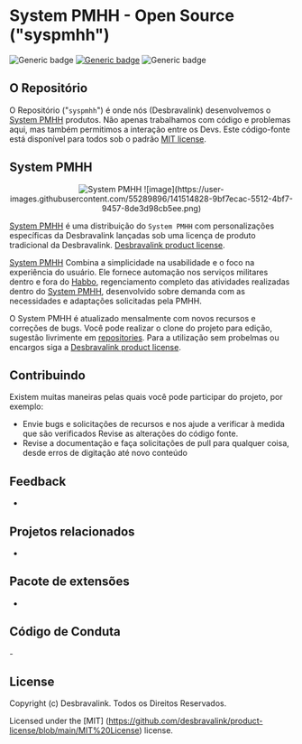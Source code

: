 # System PMHH - Open Source ("syspmhh")

![Generic badge](https://img.shields.io/badge/STATUS-DESENVOLVIMENTO-<COLOR>.svg)
[![Generic badge](https://img.shields.io/badge/LICENSE-MIT-<COLOR>.svg)](https://github.com/kleysongomes/syspmhh/blob/master/LICENSE.txt)
![Generic badge](https://img.shields.io/badge/DEV-KLEYSONGOMES-<COLOR>.svg)
## O Repositório

O Repositório ("`syspmhh`") é onde nós (Desbravalink) desenvolvemos o [System PMHH](http://pmhh.desbravalink.com/) produtos. Não apenas trabalhamos com código e problemas aqui, mas também permitimos a interação entre os Devs. Este código-fonte está disponível para todos sob o padrão [MIT license](https://github.com/desbravalink/product-license/blob/main/MIT%20License).

## System PMHH

<p align="center">
  <img alt="System PMHH" src="https://i.imgur.com/RFmyWwV.png">
  ![image](https://user-images.githubusercontent.com/55289896/141514828-9bf7ecac-5512-4bf7-9457-8de3d98cb5ee.png)
</p>

[System PMHH](http://pmhh.desbravalink.com/) é uma distribuição do `System PMHH` com personalizações específicas da Desbravalink lançadas sob uma licença de produto tradicional da Desbravalink.
 [Desbravalink product license](https://github.com/kleysongomes/syspmhh/blob/master/LICENSE.txt).

[System PMHH](http://pmhh.desbravalink.com/) Combina a simplicidade na usabilidade e o foco na experiência do usuário. Ele fornece automação nos serviços militares dentro e fora do [Habbo](https://www.habbo.com.br/), regenciamento completo das atividades realizadas dentro do [System PMHH](http://pmhh.desbravalink.com/), desenvolvido sobre demanda com as necessidades e adaptações solicitadas pela PMHH.

O System PMHH é atualizado mensalmente com novos recursos e correções de bugs. Você pode realizar o clone do projeto para edição, sugestão livrimente em [repositories](https://github.com/kleysongomes/syspmhh). Para a utilização sem probelmas ou encargos siga a [Desbravalink product license](https://github.com/desbravalink/product-license/blob/main/MIT%20License).



## Contribuindo

Existem muitas maneiras pelas quais você pode participar do projeto, por exemplo:

* Envie bugs e solicitações de recursos e nos ajude a verificar à medida que são verificados
Revise as alterações do código fonte.
* Revise a documentação e faça solicitações de pull para qualquer coisa, desde erros de digitação até novo conteúdo

## Feedback

* 

## Projetos relacionados

*

## Pacote de extensões

*

## Código de Conduta

*-*

## License

Copyright (c) Desbravalink. Todos os Direitos Reservados.

Licensed under the [MIT] (https://github.com/desbravalink/product-license/blob/main/MIT%20License) license.
